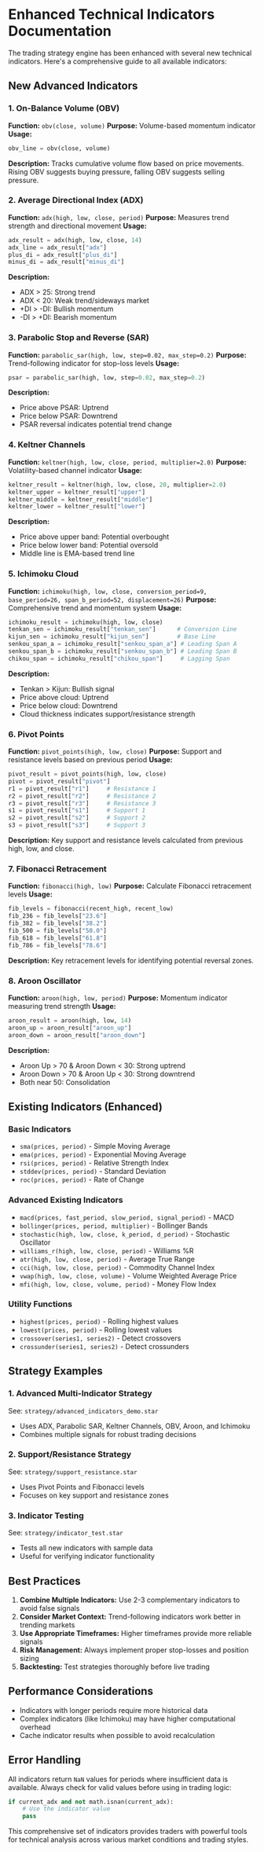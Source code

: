 # Enhanced Technical Indicators Documentation

The trading strategy engine has been enhanced with several new technical indicators. Here's a comprehensive guide to all available indicators:

## New Advanced Indicators

### 1. On-Balance Volume (OBV)
**Function:** `obv(close, volume)`
**Purpose:** Volume-based momentum indicator
**Usage:**
```python
obv_line = obv(close, volume)
```
**Description:** Tracks cumulative volume flow based on price movements. Rising OBV suggests buying pressure, falling OBV suggests selling pressure.

### 2. Average Directional Index (ADX)
**Function:** `adx(high, low, close, period)`
**Purpose:** Measures trend strength and directional movement
**Usage:**
```python
adx_result = adx(high, low, close, 14)
adx_line = adx_result["adx"]
plus_di = adx_result["plus_di"]
minus_di = adx_result["minus_di"]
```
**Description:** 
- ADX > 25: Strong trend
- ADX < 20: Weak trend/sideways market
- +DI > -DI: Bullish momentum
- -DI > +DI: Bearish momentum

### 3. Parabolic Stop and Reverse (SAR)
**Function:** `parabolic_sar(high, low, step=0.02, max_step=0.2)`
**Purpose:** Trend-following indicator for stop-loss levels
**Usage:**
```python
psar = parabolic_sar(high, low, step=0.02, max_step=0.2)
```
**Description:** 
- Price above PSAR: Uptrend
- Price below PSAR: Downtrend
- PSAR reversal indicates potential trend change

### 4. Keltner Channels
**Function:** `keltner(high, low, close, period, multiplier=2.0)`
**Purpose:** Volatility-based channel indicator
**Usage:**
```python
keltner_result = keltner(high, low, close, 20, multiplier=2.0)
keltner_upper = keltner_result["upper"]
keltner_middle = keltner_result["middle"]
keltner_lower = keltner_result["lower"]
```
**Description:** 
- Price above upper band: Potential overbought
- Price below lower band: Potential oversold
- Middle line is EMA-based trend line

### 5. Ichimoku Cloud
**Function:** `ichimoku(high, low, close, conversion_period=9, base_period=26, span_b_period=52, displacement=26)`
**Purpose:** Comprehensive trend and momentum system
**Usage:**
```python
ichimoku_result = ichimoku(high, low, close)
tenkan_sen = ichimoku_result["tenkan_sen"]      # Conversion Line
kijun_sen = ichimoku_result["kijun_sen"]        # Base Line
senkou_span_a = ichimoku_result["senkou_span_a"] # Leading Span A
senkou_span_b = ichimoku_result["senkou_span_b"] # Leading Span B
chikou_span = ichimoku_result["chikou_span"]     # Lagging Span
```
**Description:** 
- Tenkan > Kijun: Bullish signal
- Price above cloud: Uptrend
- Price below cloud: Downtrend
- Cloud thickness indicates support/resistance strength

### 6. Pivot Points
**Function:** `pivot_points(high, low, close)`
**Purpose:** Support and resistance levels based on previous period
**Usage:**
```python
pivot_result = pivot_points(high, low, close)
pivot = pivot_result["pivot"]
r1 = pivot_result["r1"]     # Resistance 1
r2 = pivot_result["r2"]     # Resistance 2
r3 = pivot_result["r3"]     # Resistance 3
s1 = pivot_result["s1"]     # Support 1
s2 = pivot_result["s2"]     # Support 2
s3 = pivot_result["s3"]     # Support 3
```
**Description:** Key support and resistance levels calculated from previous high, low, and close.

### 7. Fibonacci Retracement
**Function:** `fibonacci(high, low)`
**Purpose:** Calculate Fibonacci retracement levels
**Usage:**
```python
fib_levels = fibonacci(recent_high, recent_low)
fib_236 = fib_levels["23.6"]
fib_382 = fib_levels["38.2"]
fib_500 = fib_levels["50.0"]
fib_618 = fib_levels["61.8"]
fib_786 = fib_levels["78.6"]
```
**Description:** Key retracement levels for identifying potential reversal zones.

### 8. Aroon Oscillator
**Function:** `aroon(high, low, period)`
**Purpose:** Momentum indicator measuring trend strength
**Usage:**
```python
aroon_result = aroon(high, low, 14)
aroon_up = aroon_result["aroon_up"]
aroon_down = aroon_result["aroon_down"]
```
**Description:** 
- Aroon Up > 70 & Aroon Down < 30: Strong uptrend
- Aroon Down > 70 & Aroon Up < 30: Strong downtrend
- Both near 50: Consolidation

## Existing Indicators (Enhanced)

### Basic Indicators
- `sma(prices, period)` - Simple Moving Average
- `ema(prices, period)` - Exponential Moving Average
- `rsi(prices, period)` - Relative Strength Index
- `stddev(prices, period)` - Standard Deviation
- `roc(prices, period)` - Rate of Change

### Advanced Existing Indicators
- `macd(prices, fast_period, slow_period, signal_period)` - MACD
- `bollinger(prices, period, multiplier)` - Bollinger Bands
- `stochastic(high, low, close, k_period, d_period)` - Stochastic Oscillator
- `williams_r(high, low, close, period)` - Williams %R
- `atr(high, low, close, period)` - Average True Range
- `cci(high, low, close, period)` - Commodity Channel Index
- `vwap(high, low, close, volume)` - Volume Weighted Average Price
- `mfi(high, low, close, volume, period)` - Money Flow Index

### Utility Functions
- `highest(prices, period)` - Rolling highest values
- `lowest(prices, period)` - Rolling lowest values
- `crossover(series1, series2)` - Detect crossovers
- `crossunder(series1, series2)` - Detect crossunders

## Strategy Examples

### 1. Advanced Multi-Indicator Strategy
See: `strategy/advanced_indicators_demo.star`
- Uses ADX, Parabolic SAR, Keltner Channels, OBV, Aroon, and Ichimoku
- Combines multiple signals for robust trading decisions

### 2. Support/Resistance Strategy  
See: `strategy/support_resistance.star`
- Uses Pivot Points and Fibonacci levels
- Focuses on key support and resistance zones

### 3. Indicator Testing
See: `strategy/indicator_test.star`
- Tests all new indicators with sample data
- Useful for verifying indicator functionality

## Best Practices

1. **Combine Multiple Indicators:** Use 2-3 complementary indicators to avoid false signals
2. **Consider Market Context:** Trend-following indicators work better in trending markets
3. **Use Appropriate Timeframes:** Higher timeframes provide more reliable signals
4. **Risk Management:** Always implement proper stop-losses and position sizing
5. **Backtesting:** Test strategies thoroughly before live trading

## Performance Considerations

- Indicators with longer periods require more historical data
- Complex indicators (like Ichimoku) may have higher computational overhead
- Cache indicator results when possible to avoid recalculation

## Error Handling

All indicators return `NaN` values for periods where insufficient data is available. Always check for valid values before using in trading logic:

```python
if current_adx and not math.isnan(current_adx):
    # Use the indicator value
    pass
```

This comprehensive set of indicators provides traders with powerful tools for technical analysis across various market conditions and trading styles.
